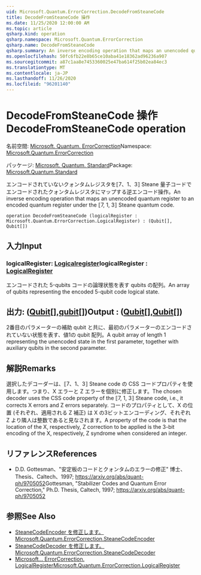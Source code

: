 ```yaml
---
uid: Microsoft.Quantum.ErrorCorrection.DecodeFromSteaneCode
title: DecodeFromSteaneCode 操作
ms.date: 11/25/2020 12:00:00 AM
ms.topic: article
qsharp.kind: operation
qsharp.namespace: Microsoft.Quantum.ErrorCorrection
qsharp.name: DecodeFromSteaneCode
qsharp.summary: An inverse encoding operation that maps an unencoded quantum register to an encoded quantum register under the ⟦7, 1, 3⟧ Steane quantum code.
ms.openlocfilehash: 50fc6fb22e8b65ce10aba41e18362ad96236a907
ms.sourcegitcommit: a87c1aa8e7453360025e47ba614f25b02ea84ec3
ms.translationtype: MT
ms.contentlocale: ja-JP
ms.lasthandoff: 11/26/2020
ms.locfileid: "96201140"
---
```

# <a name="decodefromsteanecode-operation"></a><span data-ttu-id="150fb-102">DecodeFromSteaneCode 操作</span><span class="sxs-lookup"><span data-stu-id="150fb-102">DecodeFromSteaneCode operation</span></span>

<span data-ttu-id="150fb-103">名前空間: [Microsoft. Quantum. ErrorCorrection](xref:Microsoft.Quantum.ErrorCorrection)</span><span class="sxs-lookup"><span data-stu-id="150fb-103">Namespace: [Microsoft.Quantum.ErrorCorrection](xref:Microsoft.Quantum.ErrorCorrection)</span></span>

<span data-ttu-id="150fb-104">パッケージ: [Microsoft. Quantum. Standard](https://nuget.org/packages/Microsoft.Quantum.Standard)</span><span class="sxs-lookup"><span data-stu-id="150fb-104">Package: [Microsoft.Quantum.Standard](https://nuget.org/packages/Microsoft.Quantum.Standard)</span></span>


<span data-ttu-id="150fb-105">エンコードされていないクォンタムレジスタを⟦7、1、3⟧ Steane 量子コードでエンコードされたクォンタムレジスタにマップする逆エンコード操作。</span><span class="sxs-lookup"><span data-stu-id="150fb-105">An inverse encoding operation that maps an unencoded quantum register to an encoded quantum register under the ⟦7, 1, 3⟧ Steane quantum code.</span></span>

```qsharp
operation DecodeFromSteaneCode (logicalRegister : Microsoft.Quantum.ErrorCorrection.LogicalRegister) : (Qubit[], Qubit[])
```


## <a name="input"></a><span data-ttu-id="150fb-106">入力</span><span class="sxs-lookup"><span data-stu-id="150fb-106">Input</span></span>

### <a name="logicalregister--logicalregister"></a><span data-ttu-id="150fb-107">logicalRegister: [Logicalregister](xref:Microsoft.Quantum.ErrorCorrection.LogicalRegister)</span><span class="sxs-lookup"><span data-stu-id="150fb-107">logicalRegister : [LogicalRegister](xref:Microsoft.Quantum.ErrorCorrection.LogicalRegister)</span></span>

<span data-ttu-id="150fb-108">エンコードされた 5-qubits コードの論理状態を表す qubits の配列。</span><span class="sxs-lookup"><span data-stu-id="150fb-108">An array of qubits representing the encoded 5-qubit code logical state.</span></span>



## <a name="output--qubitqubit"></a><span data-ttu-id="150fb-109">出力: ([Qubit](xref:microsoft.quantum.lang-ref.qubit)[],[qubit](xref:microsoft.quantum.lang-ref.qubit)[])</span><span class="sxs-lookup"><span data-stu-id="150fb-109">Output : ([Qubit](xref:microsoft.quantum.lang-ref.qubit)[],[Qubit](xref:microsoft.quantum.lang-ref.qubit)[])</span></span>

<span data-ttu-id="150fb-110">2番目のパラメーターの補助 qubit と共に、最初のパラメーターのエンコードされていない状態を表す、値1の qubit 配列。</span><span class="sxs-lookup"><span data-stu-id="150fb-110">A qubit array of length 1 representing the unencoded state in the first parameter, together with auxiliary qubits in the second parameter.</span></span>

## <a name="remarks"></a><span data-ttu-id="150fb-111">解説</span><span class="sxs-lookup"><span data-stu-id="150fb-111">Remarks</span></span>

<span data-ttu-id="150fb-112">選択したデコーダーは、⟦7、1、3⟧ Steane code の CSS コードプロパティを使用します。つまり、X エラーと Z エラーを個別に修正します。</span><span class="sxs-lookup"><span data-stu-id="150fb-112">The chosen decoder uses the CSS code property of the ⟦7, 1, 3⟧ Steane code, i.e., it corrects X errors and Z errors separately.</span></span> <span data-ttu-id="150fb-113">コードのプロパティとして、X の位置 (それぞれ、適用される Z 補正) は X の3ビットエンコーディング、それぞれ Z より隣人は整数であると見なされます。</span><span class="sxs-lookup"><span data-stu-id="150fb-113">A property of the code is that the location of the X, respectively, Z correction to be applied is the 3-bit encoding of the X, respectively, Z syndrome when considered an integer.</span></span>

## <a name="references"></a><span data-ttu-id="150fb-114">リファレンス</span><span class="sxs-lookup"><span data-stu-id="150fb-114">References</span></span>

- <span data-ttu-id="150fb-115">D.</span><span class="sxs-lookup"><span data-stu-id="150fb-115">D.</span></span> <span data-ttu-id="150fb-116">Gottesman、"安定板のコードとクォンタムのエラーの修正" 博士、Thesis、Caltech、1997; https://arxiv.org/abs/quant-ph/9705052</span><span class="sxs-lookup"><span data-stu-id="150fb-116">Gottesman, "Stabilizer Codes and Quantum Error Correction," Ph.D. Thesis, Caltech, 1997; https://arxiv.org/abs/quant-ph/9705052</span></span>

## <a name="see-also"></a><span data-ttu-id="150fb-117">参照</span><span class="sxs-lookup"><span data-stu-id="150fb-117">See Also</span></span>

- [<span data-ttu-id="150fb-118">SteaneCodeEncoder を修正します。</span><span class="sxs-lookup"><span data-stu-id="150fb-118">Microsoft.Quantum.ErrorCorrection.SteaneCodeEncoder</span></span>](xref:Microsoft.Quantum.ErrorCorrection.SteaneCodeEncoder)
- [<span data-ttu-id="150fb-119">SteaneCodeDecoder を修正します。</span><span class="sxs-lookup"><span data-stu-id="150fb-119">Microsoft.Quantum.ErrorCorrection.SteaneCodeDecoder</span></span>](xref:Microsoft.Quantum.ErrorCorrection.SteaneCodeDecoder)
- [<span data-ttu-id="150fb-120">Microsoft... ErrorCorrection. LogicalRegister</span><span class="sxs-lookup"><span data-stu-id="150fb-120">Microsoft.Quantum.ErrorCorrection.LogicalRegister</span></span>](xref:Microsoft.Quantum.ErrorCorrection.LogicalRegister)